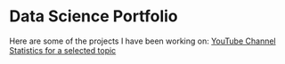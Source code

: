 # Data Science Portfolio

Here are some of the projects I have been working on:
<a href="/YouTube_channels_by_topic_Github_v1.html">YouTube Channel Statistics for a selected topic</a>



